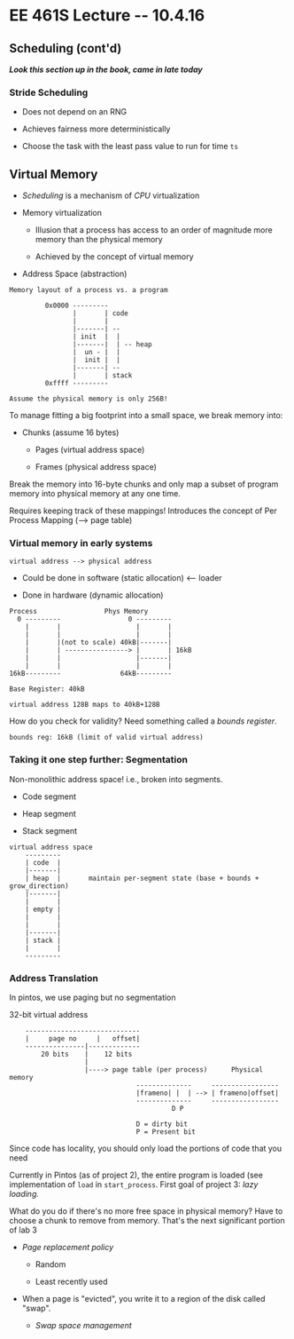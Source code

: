# EE 461S Lecture -- 10.4.16

## Scheduling (cont'd)

***Look this section up in the book, came in late today***

### Stride Scheduling

- Does not depend on an RNG

- Achieves fairness more deterministically

- Choose the task with the least pass value to run for time `ts`

## Virtual Memory

- *Scheduling* is a mechanism of *CPU* virtualization

- Memory virtualization

    - Illusion that a process has access to an order of magnitude more memory
      than the physical memory

    - Achieved by the concept of virtual memory

- Address Space (abstraction)

```
Memory layout of a process vs. a program

         0x0000 ---------
                |       | code
                |       |
                |-------| --
                | init  |  |
                |-------|  | -- heap
                |  un - |  |
                |  init |  |
                |-------| --
                |       | stack
         0xffff ---------

Assume the physical memory is only 256B!
```

To manage fitting a big footprint into a small space, we break memory into:

- Chunks (assume 16 bytes)

    - Pages (virtual address space)

    - Frames (physical address space)

Break the memory into 16-byte chunks and only map a subset of program memory
into physical memory at any one time.

Requires keeping track of these mappings! Introduces the concept of Per Process
Mapping (--> page table)

### Virtual memory in early systems

```
virtual address --> physical address

```

- Could be done in software (static allocation) <-- loader

- Done in hardware (dynamic allocation)

```
Process                 Phys Memory
  0 ---------                 0 ---------
    |       |                   |       |
    |       |                   |       |
    |       |(not to scale) 40kB|-------|
    |       | ----------------> |       | 16kB
    |       |                   |-------|
    |       |                   |       |
16kB---------               64kB---------

Base Register: 40kB

virtual address 128B maps to 40kB+128B

```

How do you check for validity? Need something called a *bounds register*.

    bounds reg: 16kB (limit of valid virtual address)

### Taking it one step further: Segmentation

Non-monolithic address space! i.e., broken into segments.

- Code segment

- Heap segment

- Stack segment

```
virtual address space
    ---------
    | code  |
    |-------|
    | heap  |       maintain per-segment state (base + bounds + grow_direction)
    |-------|
    |       |
    | empty |
    |       |
    |       |
    |-------|
    | stack |
    |       |
    ---------

```

### Address Translation

In pintos, we use paging but no segmentation

32-bit virtual address

```
    -----------------------------
    |     page no     |   offset|
    ---------------|-------------
        20 bits    |    12 bits
                   |
                   |----> page table (per process)      Physical memory
                                --------------     -----------------
                                |frameno| |  | --> | frameno|offset|
                                --------------     -----------------
                                         D P

                                D = dirty bit
                                P = Present bit
```

Since code has locality, you should only load the portions of code that you
need

Currently in Pintos (as of project 2), the entire program is loaded (see
implementation of `load` in `start_process`. First goal of project 3: *lazy
loading.*

What do you do if there's no more free space in physical memory? Have to choose
a chunk to remove from memory. That's the next significant portion of lab 3

- *Page replacement policy*

    - Random

    - Least recently used

- When a page is "evicted", you write it to a region of the disk called "swap".

    - *Swap space management*
